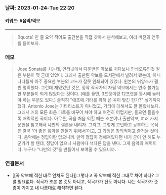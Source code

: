 ### 날짜:  2023-01-24-Tue 22:20
#### 키워드: #음악/악보
-----
>[!quote] 한 줄 요약
>적어도 출간본을 직접 찾아서 분석해보고, 여러 버전의 연주를 들어보자.

### 메모

> Jose Sonata를 치는데, 인터넷에서 다운받은 악보로 치다보니 인쇄오류인것 같은 부분이 몇 군데 있었다. 그래서 출판된 악보를 도서관에서 빌려서 봤는데, 아니나다를까 아주 중요한 부분의 코드가 잘못 인쇄되어 있었다. 원본의 뉘앙스가 훨씬 명확했다.
> 그런데 재밌었던 것은, 정작 작곡가의 자필 악보에서는 연주 불가능한 부분들이 되게 많았다는 것이다. (예를 들면, 3프렛이랑 12프렛을 동시에 눌러야 하는 부분도 있다.) 솔직히 "애초에 기타를 위해 쓴 곡이 맞긴 한가?" 싶기까지 했다. Antonio Jose는 기타리스트가 아니었고, 기타에 대해서도 잘 몰랐나보다. 그래서 거의 모든 화음 파트를 바꾸어 쳐야 하고 여전히 어렵지만, 들으면 들을수록 매력적인 곡이다.
> 아무튼, 곡을 처음 익힐 때는 초본이나 출판악보, 여러 가지 문헌을 참고해서 나만의 결론을 내리자. 그리고, 그렇게 고민하고 공부하는 목적은 결국 '더 좋은 음악을 만들기 위해서'이고, 그 과정은 창의적이고 즐거울 것이다. 음악에는 정답이란 없으니까. 만약 정답이 정해져있다면 내가 굳이 안 해도 누군가가 할 텐데, 정답이 없으니 사람마다 색다른 답을 낸다. 그게 음악의 매력이다. 누구나 "나만의 것"을 만들어서 보여줄 수 있으니까. 


### 연결문서
- [[꼭 악보에 적힌 대로 안쳐도 된다]]그렇다고 꼭 악보에 적힌 그대로 쳐야 하나? 그럴 필요없다. 작곡가 초본 본 것도 아니고, 작곡가가 신도 아니다. 나는 작곡가가 준 종이 가지고 내 나름대로 해석하면 된다.

 

